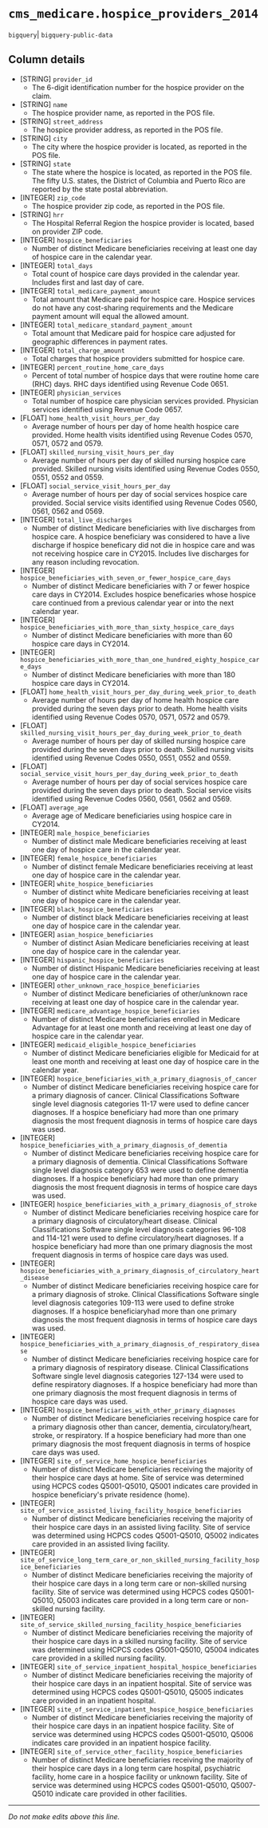 # `cms_medicare.hospice_providers_2014`
`bigquery`| `bigquery-public-data`

## Column details
* [STRING]    `provider_id`
  - The 6-digit identification number for the hospice provider on the claim.
* [STRING]    `name`
  - The hospice provider name, as reported in the POS file.
* [STRING]    `street_address`
  - The hospice provider address, as reported in the POS file.
* [STRING]    `city`
  - The city where the hospice provider is located, as reported in the POS file.
* [STRING]    `state`
  - The state where the hospice is located, as reported in the POS file. The fifty U.S. states, the District of Columbia and Puerto Rico are reported by the state postal abbreviation.
* [INTEGER]   `zip_code`
  - The hospice provider zip code, as reported in the POS file.
* [STRING]    `hrr`
  - The Hospital Referral Region the hospice provider is located, based on provider ZIP code.
* [INTEGER]   `hospice_beneficiaries`
  - Number of distinct Medicare beneficiaries receiving at least one day of hospice care in the calendar year.
* [INTEGER]   `total_days`
  - Total count of hospice care days provided in the calendar year. Includes first and last day of care.
* [INTEGER]   `total_medicare_payment_amount`
  - Total amount that Medicare paid for hospice care. Hospice services do not have any cost-sharing requirements and the Medicare payment amount will equal the allowed amount.
* [INTEGER]   `total_medicare_standard_payment_amount`
  - Total amount that Medicare paid for hospice care adjusted for geographic differences in payment rates.
* [INTEGER]   `total_charge_amount`
  - Total charges that hospice providers submitted for hospice care.
* [INTEGER]   `percent_routine_home_care_days`
  - Percent of total number of hospice days that were routine home care (RHC) days. RHC days identified using Revenue Code 0651.
* [INTEGER]   `physician_services`
  - Total number of hospice care physician services provided. Physician services identified using Revenue Code 0657.
* [FLOAT]     `home_health_visit_hours_per_day`
  - Average number of hours per day of home health hospice care provided. Home health visits identified using Revenue Codes 0570, 0571, 0572 and 0579.
* [FLOAT]     `skilled_nursing_visit_hours_per_day`
  - Average number of hours per day of skilled nursing hospice care provided. Skilled nursing visits identified using Revenue Codes 0550, 0551, 0552 and 0559.
* [FLOAT]     `social_service_visit_hours_per_day`
  - Average number of hours per day of social services hospice care provided. Social service visits identified using Revenue Codes 0560, 0561, 0562 and 0569.
* [INTEGER]   `total_live_discharges`
  - Number of distinct Medicare beneficiaries with live discharges from hospice care. A hospice beneficiary was considered to have a live discharge if hospice beneficary did not die in hospice care and was not receiving hospice care in CY2015. Includes live discharges for any reason including revocation.
* [INTEGER]   `hospice_beneficiaries_with_seven_or_fewer_hospice_care_days`
  - Number of distinct Medicare beneficiaries with 7 or fewer hospice care days in CY2014. Excludes hospice beneficaries whose hospice care continued from a previous calendar year or into the next calendar year.
* [INTEGER]   `hospice_beneficiaries_with_more_than_sixty_hospice_care_days`
  - Number of distinct Medicare beneficiaries with more than 60 hospice care days in CY2014.
* [INTEGER]   `hospice_beneficiaries_with_more_than_one_hundred_eighty_hospice_care_days`
  - Number of distinct Medicare beneficiaries with more than 180 hospice care days in CY2014.
* [FLOAT]     `home_health_visit_hours_per_day_during_week_prior_to_death`
  - Average number of hours per day of home health hospice care provided during the seven days prior to death. Home health visits identified using Revenue Codes 0570, 0571, 0572 and 0579.
* [FLOAT]     `skilled_nursing_visit_hours_per_day_during_week_prior_to_death`
  - Average number of hours per day of skilled nursing hospice care provided during the seven days prior to death. Skilled nursing visits identified using Revenue Codes 0550, 0551, 0552 and 0559.
* [FLOAT]     `social_service_visit_hours_per_day_during_week_prior_to_death`
  - Average number of hours per day of social services hospice care provided during the seven days prior to death. Social service visits identified using Revenue Codes 0560, 0561, 0562 and 0569.
* [FLOAT]     `average_age`
  - Average age of Medicare beneficiaries using hospice care in CY2014.
* [INTEGER]   `male_hospice_beneficiaries`
  - Number of distinct male Medicare beneficiaries receiving at least one day of hospice care in the calendar year.
* [INTEGER]   `female_hospice_beneficiaries`
  - Number of distinct female Medicare beneficiaries receiving at least one day of hospice care in the calendar year.
* [INTEGER]   `white_hospice_beneficiaries`
  - Number of distinct white Medicare beneficiaries receiving at least one day of hospice care in the calendar year.
* [INTEGER]   `black_hospice_beneficiaries`
  - Number of distinct black Medicare beneficiaries receiving at least one day of hospice care in the calendar year.
* [INTEGER]   `asian_hospice_beneficiaries`
  - Number of distinct Asian Medicare beneficiaries receiving at least one day of hospice care in the calendar year.
* [INTEGER]   `hispanic_hospice_beneficiaries`
  - Number of distinct Hispanic Medicare beneficiaries receiving at least one day of hospice care in the calendar year.
* [INTEGER]   `other_unknown_race_hospice_beneficiaries`
  - Number of distinct Medicare beneficiaries of other/unknown race receiving at least one day of hospice care in the calendar year.
* [INTEGER]   `medicare_advantage_hospice_beneficiaries`
  - Number of distinct Medicare beneficiaries enrolled in Medicare Advantage for at least one month and receiving at least one day of hospice care in the calendar year.
* [INTEGER]   `medicaid_eligible_hospice_beneficiaries`
  - Number of distinct Medicare beneficiaries eligible for Medicaid for at least one month and receiving at least one day of hospice care in the calendar year.
* [INTEGER]   `hospice_beneficiaries_with_a_primary_diagnosis_of_cancer`
  - Number of distinct Medicare beneficiaries receiving hospice care for a primary diagnosis of cancer. Clinical Classifications Software single level diagnosis categories 11-17 were used to define cancer diagnoses. If a hospice beneficiary had more than one primary diagnosis the most frequent diagnosis in terms of hospice care days was used.
* [INTEGER]   `hospice_beneficiaries_with_a_primary_diagnosis_of_dementia`
  - Number of distinct Medicare beneficiaries receiving hospice care for a primary diagnosis of dementia. Clinical Classifications Software single level diagnosis category 653 were used to define dementia diagnoses. If a hospice beneficiary had more than one primary diagnosis the most frequent diagnosis in terms of hospice care days was used.
* [INTEGER]   `hospice_beneficiaries_with_a_primary_diagnosis_of_stroke`
  - Number of distinct Medicare beneficiaries receiving hospice care for a primary diagnosis of circulatory/heart disease. Clinical Classifications Software single level diagnosis categories 96-108 and 114-121 were used to define circulatory/heart diagnoses. If a hospice beneficiary had more than one primary diagnosis the most frequent diagnosis in terms of hospice care days was used.
* [INTEGER]   `hospice_beneficiaries_with_a_primary_diagnosis_of_circulatory_heart_disease`
  - Number of distinct Medicare beneficiaries receiving hospice care for a primary diagnosis of stroke. Clinical Classifications Software single level diagnosis categories 109-113 were used to define stroke diagnoses. If a hospice beneficiaryhad more than one primary diagnosis the most frequent diagnosis in terms of hospice care days was used.
* [INTEGER]   `hospice_beneficiaries_with_a_primary_diagnosis_of_respiratory_disease`
  - Number of distinct Medicare beneficiaries receiving hospice care for a primary diagnosis of respiratory disease. Clinical Classifications Software single level diagnosis categories 127-134 were used to define respiratory diagnoses. If a hospice beneficiary had more than one primary diagnosis the most frequent diagnosis in terms of hospice care days was used.
* [INTEGER]   `hospice_beneficiaries_with_other_primary_diagnoses`
  - Number of distinct Medicare beneficiaries receiving hospice care for a primary diagnosis other than cancer, dementia, circulatory/heart, stroke, or respiratory. If a hospice beneficiary had more than one primary diagnosis the most frequent diagnosis in terms of hospice care days was used.
* [INTEGER]   `site_of_service_home_hospice_beneficiaries`
  - Number of distinct Medicare beneficiaries receiving the majority of their hospice care days at home. Site of service was determined using HCPCS codes Q5001-Q5010, Q5001 indicates care provided in hospice beneficiary's private residence (home).
* [INTEGER]   `site_of_service_assisted_living_facility_hospice_beneficiaries`
  - Number of distinct Medicare beneficiaries receiving the majority of their hospice care days in an assisted living facility. Site of service was determined using HCPCS codes Q5001-Q5010, Q5002 indicates care provided in an assisted living facility.
* [INTEGER]   `site_of_service_long_term_care_or_non_skilled_nursing_facility_hospice_beneficiaries`
  - Number of distinct Medicare beneficiaries receiving the majority of their hospice care days in a long term care or non-skilled nursing facility. Site of service was determined using HCPCS codes Q5001-Q5010, Q5003 indicates care provided in a long term care or non-skilled nursing facility.
* [INTEGER]   `site_of_service_skilled_nursing_facility_hospice_beneficiaries`
  - Number of distinct Medicare beneficiaries receiving the majority of their hospice care days in a skilled nursing facility. Site of service was determined using HCPCS codes Q5001-Q5010, Q5004 indicates care provided in a skilled nursing facility.
* [INTEGER]   `site_of_service_inpatient_hospital_hospice_beneficiaries`
  - Number of distinct Medicare beneficiaries receiving the majority of their hospice care days in an inpatient hospital. Site of service was determined using HCPCS codes Q5001-Q5010, Q5005 indicates care provided in an inpatient hospital.
* [INTEGER]   `site_of_service_inpatient_hospice_hospice_beneficiaries`
  - Number of distinct Medicare beneficiaries receiving the majority of their hospice care days in an inpatient hospice facility. Site of service was determined using HCPCS codes Q5001-Q5010, Q5006 indicates care provided in an inpatient hospice facility.
* [INTEGER]   `site_of_service_other_facility_hospice_beneficiaries`
  - Number of distinct Medicare beneficiaries receiving the majority of their hospice care days in a long term care hospital, psychiatric facility, home care in a hospice facility or unknown facility. Site of service was determined using HCPCS codes Q5001-Q5010, Q5007-Q5010 indicate care provided in other facilities.

-------------------------------------------------------------------------------
*Do not make edits above this line.*
